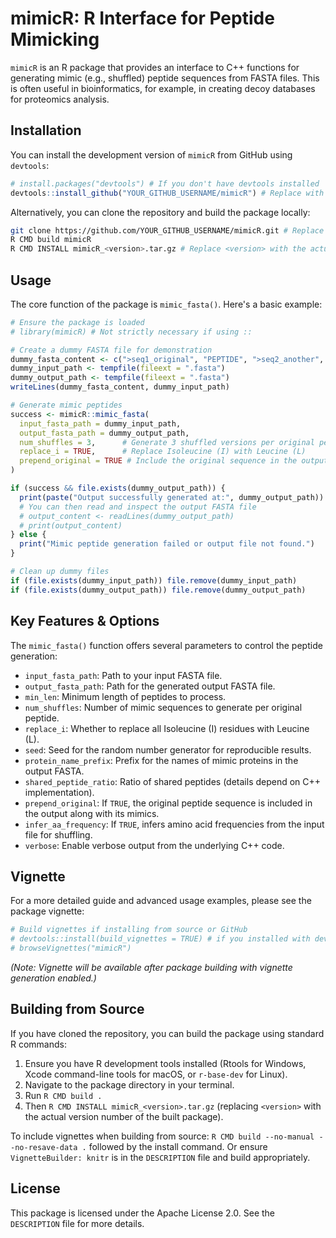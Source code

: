 # mimicR: R Interface for Peptide Mimicking

`mimicR` is an R package that provides an interface to C++ functions for generating mimic (e.g., shuffled) peptide sequences from FASTA files. This is often useful in bioinformatics, for example, in creating decoy databases for proteomics analysis.

## Installation

You can install the development version of `mimicR` from GitHub using `devtools`:

```R
# install.packages("devtools") # If you don't have devtools installed
devtools::install_github("YOUR_GITHUB_USERNAME/mimicR") # Replace with the actual path once known
```

Alternatively, you can clone the repository and build the package locally:

```bash
git clone https://github.com/YOUR_GITHUB_USERNAME/mimicR.git # Replace with actual path
R CMD build mimicR
R CMD INSTALL mimicR_<version>.tar.gz # Replace <version> with the actual version
```

## Usage

The core function of the package is `mimic_fasta()`. Here's a basic example:

```R
# Ensure the package is loaded
# library(mimicR) # Not strictly necessary if using ::

# Create a dummy FASTA file for demonstration
dummy_fasta_content <- c(">seq1_original", "PEPTIDE", ">seq2_another", "SEQUENCE")
dummy_input_path <- tempfile(fileext = ".fasta")
dummy_output_path <- tempfile(fileext = ".fasta")
writeLines(dummy_fasta_content, dummy_input_path)

# Generate mimic peptides
success <- mimicR::mimic_fasta(
  input_fasta_path = dummy_input_path,
  output_fasta_path = dummy_output_path,
  num_shuffles = 3,      # Generate 3 shuffled versions per original peptide
  replace_i = TRUE,      # Replace Isoleucine (I) with Leucine (L)
  prepend_original = TRUE # Include the original sequence in the output
)

if (success && file.exists(dummy_output_path)) {
  print(paste("Output successfully generated at:", dummy_output_path))
  # You can then read and inspect the output FASTA file
  # output_content <- readLines(dummy_output_path)
  # print(output_content)
} else {
  print("Mimic peptide generation failed or output file not found.")
}

# Clean up dummy files
if (file.exists(dummy_input_path)) file.remove(dummy_input_path)
if (file.exists(dummy_output_path)) file.remove(dummy_output_path)
```

## Key Features & Options

The `mimic_fasta()` function offers several parameters to control the peptide generation:

*   `input_fasta_path`: Path to your input FASTA file.
*   `output_fasta_path`: Path for the generated output FASTA file.
*   `min_len`: Minimum length of peptides to process.
*   `num_shuffles`: Number of mimic sequences to generate per original peptide.
*   `replace_i`: Whether to replace all Isoleucine (I) residues with Leucine (L).
*   `seed`: Seed for the random number generator for reproducible results.
*   `protein_name_prefix`: Prefix for the names of mimic proteins in the output FASTA.
*   `shared_peptide_ratio`: Ratio of shared peptides (details depend on C++ implementation).
*   `prepend_original`: If `TRUE`, the original peptide sequence is included in the output along with its mimics.
*   `infer_aa_frequency`: If `TRUE`, infers amino acid frequencies from the input file for shuffling.
*   `verbose`: Enable verbose output from the underlying C++ code.

## Vignette

For a more detailed guide and advanced usage examples, please see the package vignette:

```R
# Build vignettes if installing from source or GitHub
# devtools::install(build_vignettes = TRUE) # if you installed with devtools
# browseVignettes("mimicR")
```
*(Note: Vignette will be available after package building with vignette generation enabled.)*

## Building from Source

If you have cloned the repository, you can build the package using standard R commands:

1.  Ensure you have R development tools installed (Rtools for Windows, Xcode command-line tools for macOS, or `r-base-dev` for Linux).
2.  Navigate to the package directory in your terminal.
3.  Run `R CMD build .`
4.  Then `R CMD INSTALL mimicR_<version>.tar.gz` (replacing `<version>` with the actual version number of the built package).

To include vignettes when building from source: `R CMD build --no-manual --no-resave-data .` followed by the install command. Or ensure `VignetteBuilder: knitr` is in the `DESCRIPTION` file and build appropriately.

## License

This package is licensed under the Apache License 2.0. See the `DESCRIPTION` file for more details.
```
